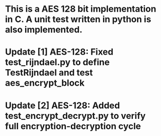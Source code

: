 # This is a AES 128 bit implementation in C. A unit test written in python is also implemented.

# Update [1] AES-128: Fixed test_rijndael.py to define TestRijndael and test aes_encrypt_block

# Update [2] AES-128: Added test_encrypt_decrypt.py to verify full encryption-decryption cycle

